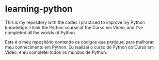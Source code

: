 # learning-python

This is my repository with the codes I practiced to improve my Python knowledge. I took the Python course of the Curso em Vídeo, and I've completed all the worlds of Python.

Este é o meu repositório contendo os códigos que pratiquei para melhorar meu conhecimento em Python. Eu realizei o curso de Python do Curso em Vídeo, e eu completei todos os mundos de Python.
